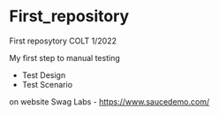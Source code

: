 # First_repository
First reposytory COLT 1/2022

My first step to manual testing
- Test Design
- Test Scenario

on website Swag Labs - https://www.saucedemo.com/
